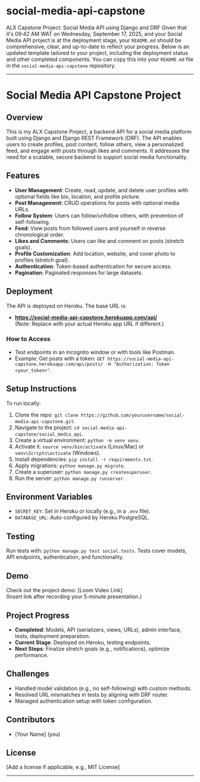 # social-media-api-capstone
ALX Capstone Project: Social Media API using Django and DRF
Given that it's 09:42 AM WAT on Wednesday, September 17, 2025, and your Social Media API project is at the deployment stage, your `README.md` should be comprehensive, clear, and up-to-date to reflect your progress. Below is an updated template tailored to your project, including the deployment status and other completed components. You can copy this into your `README.md` file in the `social-media-api-capstone` repository.

---

# Social Media API Capstone Project

## Overview
This is my ALX Capstone Project, a backend API for a social media platform built using Django and Django REST Framework (DRF). The API enables users to create profiles, post content, follow others, view a personalized feed, and engage with posts through likes and comments. It addresses the need for a scalable, secure backend to support social media functionality.

## Features
- **User Management**: Create, read, update, and delete user profiles with optional fields like bio, location, and profile picture.
- **Post Management**: CRUD operations for posts with optional media URLs.
- **Follow System**: Users can follow/unfollow others, with prevention of self-following.
- **Feed**: View posts from followed users and yourself in reverse chronological order.
- **Likes and Comments**: Users can like and comment on posts (stretch goals).
- **Profile Customization**: Add location, website, and cover photo to profiles (stretch goal).
- **Authentication**: Token-based authentication for secure access.
- **Pagination**: Paginated responses for large datasets.

## Deployment
The API is deployed on Heroku. The base URL is:
- **https://social-media-api-capstone.herokuapp.com/api/**  
  (Note: Replace with your actual Heroku app URL if different.)

### How to Access
- Test endpoints in an incognito window or with tools like Postman.
- Example: Get posts with a token: `GET https://social-media-api-capstone.herokuapp.com/api/posts/ -H "Authorization: Token <your_token>"`.

## Setup Instructions
To run locally:
1. Clone the repo: `git clone https://github.com/yourusername/social-media-api-capstone.git`.
2. Navigate to the project: `cd social-media-api-capstone/social_media_api`.
3. Create a virtual environment: `python -m venv venv`.
4. Activate it: `source venv/bin/activate` (Linux/Mac) or `venv\Scripts\activate` (Windows).
5. Install dependencies: `pip install -r requirements.txt`.
6. Apply migrations: `python manage.py migrate`.
7. Create a superuser: `python manage.py createsuperuser`.
8. Run the server: `python manage.py runserver`.

## Environment Variables
- `SECRET_KEY`: Set in Heroku or locally (e.g., in a `.env` file).
- `DATABASE_URL`: Auto-configured by Heroku PostgreSQL.

## Testing
Run tests with: `python manage.py test social.tests`.
Tests cover models, API endpoints, authentication, and functionality.

## Demo
Check out the project demo: [Loom Video Link]  
(Insert link after recording your 5-minute presentation.)

## Project Progress
- **Completed**: Models, API (serializers, views, URLs), admin interface, tests, deployment preparation.
- **Current Stage**: Deployed on Heroku, testing endpoints.
- **Next Steps**: Finalize stretch goals (e.g., notifications), optimize performance.

## Challenges
- Handled model validation (e.g., no self-following) with custom methods.
- Resolved URL mismatches in tests by aligning with DRF router.
- Managed authentication setup with token configuration.

## Contributors
- [Your Name] (you)

## License
[Add a license if applicable, e.g., MIT License]

---



